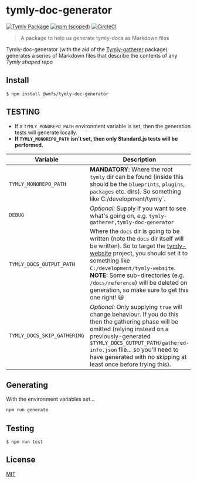 # tymly-doc-generator

[![Tymly Package](https://img.shields.io/badge/tymly-package-blue.svg)](https://tymly.io/) [![npm (scoped)](https://img.shields.io/npm/v/@wmfs/tymly-doc-generator.svg)](https://www.npmjs.com/package/@wmfs/tymly-doc-generator) [![CircleCI](https://circleci.com/gh/wmfs/tymly-doc-generator.svg?style=svg)](https://circleci.com/gh/wmfs/tymly-doc-generator)

> A package to help us generate tymly-docs as Markdown files

Tymly-doc-generator (with the aid of the [Tymly-gatherer](https://github.com/wmfs/tymly-gatherer) package) generates a series of Markdown files that describe the contents of any _Tymly shaped repo_


## Install
```
$ npm install @wmfs/tymly-doc-generator
```

## TESTING

* If a `TYMLY_MONOREPO_PATH` environment variable is set, then the generation tests will generate locally.
 * **If `TYMLY_MONOREPO_PATH` isn't set, then only Standard.js tests will be performed.**

| Variable                    | Description |
| --------                    | ----------- |
| `TYMLY_MONOREPO_PATH`       |	**MANDATORY**: Where the root `tymly` dir can be found (inside this should be the `blueprints`, `plugins`, `packages` etc. dirs). So something like C:/development/tymly`. |
| `DEBUG`	                  | *Optional:* Supply if you want to see what's going on, e.g. `tymly-gatherer,tymly-doc-generator` |
| `TYMLY_DOCS_OUTPUT_PATH`    |	Where the `docs` dir is going to be written (note the `docs` dir itself will be written). So to target the [tymly-website](https://github.com/wmfs/tymly-website) project, you should set it to something like `C:/development/tymly-website`. **NOTE:** Some sub-directories (e.g. `/docs/reference`) will be deleted on generation, so make sure to get this one right! :smiley: |
| `TYMLY_DOCS_SKIP_GATHERING` |	*Optional:* Only supplying `true` will change behaviour. If you do this then the gathering phase will be omitted (relying instead on a previously-generated `$TYMLY_DOCS_OUTPUT_PATH/gathered-info.json` file... so you'll need to have generated with no skipping at least once before trying this). |

## Generating

With the environment variables set...

``` bash
npm run generate
```

## Testing
```
$ npm run test
```

## <a name='license'></a>License
[MIT](https://github.com/wmfs/tymly/packages/tymly-doc-generator/blob/master/LICENSE)
